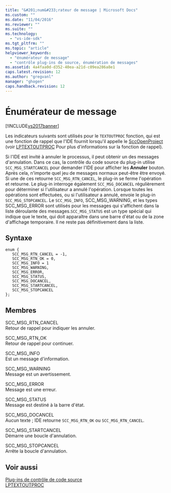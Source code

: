 ```yaml
---
title: "&#201;num&#233;rateur de message | Microsoft Docs"
ms.custom: ""
ms.date: "11/04/2016"
ms.reviewer: ""
ms.suite: ""
ms.technology: 
  - "vs-ide-sdk"
ms.tgt_pltfrm: ""
ms.topic: "article"
helpviewer_keywords: 
  - "énumérateur de message"
  - "contrôle plug-ins de source, énumération de messages"
ms.assetid: 4a4faa0d-d352-40ea-a21d-c09ea286a8e1
caps.latest.revision: 12
ms.author: "gregvanl"
manager: "ghogen"
caps.handback.revision: 12
---
```

# &#201;num&#233;rateur de message
[!INCLUDE[vs2017banner](../code-quality/includes/vs2017banner.md)]

Les indicateurs suivants sont utilisés pour le `TEXTOUTPROC` fonction, qui est une fonction de rappel que l'IDE fournit lorsqu'il appelle le [SccOpenProject](../extensibility/sccopenproject-function.md) \(voir [LPTEXTOUTPROC](../extensibility/lptextoutproc.md) Pour plus d'informations sur la fonction de rappel\).  
  
 Si l'IDE est invité à annuler le processus, il peut obtenir un des messages d'annulation. Dans ce cas, la contrôle du code source du plug\-in utilise `SCC_MSG_STARTCANCEL` pour demander l'IDE pour afficher les **Annuler** bouton. Après cela, n'importe quel jeu de messages normaux peut\-être être envoyé. Si une de ces retourne `SCC_MSG_RTN_CANCEL`, le plug\-in se ferme l'opération et retourne. Le plug\-in interroge également `SCC_MSG_DOCANCEL` régulièrement pour déterminer si l'utilisateur a annulé l'opération. Lorsque toutes les opérations sont effectuées, ou si l'utilisateur a annulé, envoie le plug\-in `SCC_MSG_STOPCANCEL`. Le `SCC_MSG_INFO`, SCC\_MSG\_WARNING, et les types SCC\_MSG\_ERROR sont utilisés pour les messages qui s'affichent dans la liste déroulante des messages.`SCC_MSG_STATUS` est un type spécial qui indique que le texte, qui doit apparaître dans une barre d'état ou de la zone d'affichage temporaire. Il ne reste pas définitivement dans la liste.  
  
## Syntaxe  
  
```  
enum {   
   SCC_MSG_RTN_CANCEL = -1,   
   SCC_MSG_RTN_OK = 0,   
   SCC_MSG_INFO = 1   
   SCC_MSG_WARNING,   
   SCC_MSG_ERROR,   
   SCC_MSG_STATUS,   
   SCC_MSG_DOCANCEL,   
   SCC_MSG_STARTCANCEL,   
   SCC_MSG_STOPCANCEL   
};  
```  
  
## Membres  
 SCC\_MSG\_RTN\_CANCEL  
 Retour de rappel pour indiquer les annuler.  
  
 SCC\_MSG\_RTN\_OK  
 Retour de rappel pour continuer.  
  
 SCC\_MSG\_INFO  
 Est un message d'information.  
  
 SCC\_MSG\_WARNING  
 Message est un avertissement.  
  
 SCC\_MSG\_ERROR  
 Message est une erreur.  
  
 SCC\_MSG\_STATUS  
 Message est destiné à la barre d'état.  
  
 SCC\_MSG\_DOCANCEL  
 Aucun texte ; IDE retourne `SCC_MSG_RTN_OK` ou `SCC_MSG_RTN_CANCEL`.  
  
 SCC\_MSG\_STARTCANCEL  
 Démarre une boucle d'annulation.  
  
 SCC\_MSG\_STOPCANCEL  
 Arrête la boucle d'annulation.  
  
## Voir aussi  
 [Plug\-ins de contrôle de code source](../extensibility/source-control-plug-ins.md)   
 [LPTEXTOUTPROC](../extensibility/lptextoutproc.md)